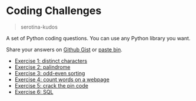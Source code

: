 # Coding Challenges
> serotina-kudos

A set of Python coding questions. You can use any Python library you want.

Share your answers on [Github Gist](https://gist.github.com/) or [paste bin](https://paste.ubuntu.com/).

- [Exercise 1: distinct characters](./exercise_1.md)
- [Exercise 2: palindrome](./exercise_2.md)
- [Exercise 3: odd-even sorting](./exercise_3.md)
- [Exercise 4: count words on a webpage](./exercise_4.md)
- [Exercise 5: crack the pin code](./exercise_5.md)
- [Exercise 6: SQL](./exercise_6.md)
